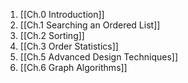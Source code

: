 
1. [[Ch.0 Introduction]]
2. [[Ch.1 Searching an Ordered List]]
3. [[Ch.2 Sorting]]
4. [[Ch.3 Order Statistics]]
5. [[Ch.5 Advanced Design Techniques]]
6. [[Ch.6 Graph Algorithms]]